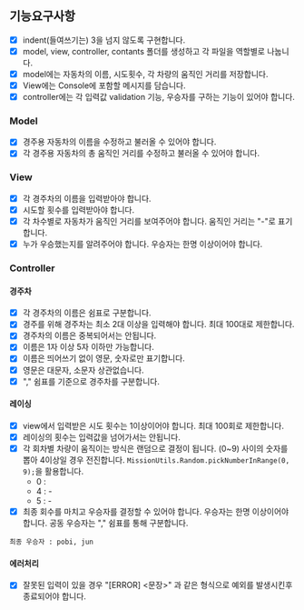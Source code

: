 ## 기능요구사항 
- [x] indent(들여쓰기는) 3을 넘지 않도록 구현합니다.
- [x] model, view, controller, contants 폴더를 생성하고 각 파일을 역할별로 나눕니다.
- [x] model에는 자동차의 이름, 시도횟수, 각 차량의 움직인 거리를 저장합니다. 
- [x] View에는 Console에 포함할 메시지를 담습니다. 
- [x] controller에는 각 입력값 validation 기능, 우승자를 구하는 기능이 있어야 합니다. 

### Model
-  [x] 경주용 자동차의 이름을 수정하고 불러올 수 있어야 합니다. 
-  [x] 각 경주용 자동차의 총 움직인 거리를 수정하고 불러올 수 있어야 합니다. 

### View
- [x] 각 경주차의 이름을 입력받아야 합니다.
- [x] 시도할 횟수를 입력받아야 합니다. 
- [x] 각 차수별로 자동차가 움직인 거리를 보여주어야 합니다. 움직인 거리는 "-"로 표기 합니다. 
- [x] 누가 우승했는지를 알려주어야 합니다. 우승자는 한명 이상이어야 합니다.

### Controller

#### 경주차
- [x] 각 경주차의 이름은 쉼표로 구분합니다. 
- [x] 경주를 위해 경주차는 최소 2대 이상을 입력해야 합니다. 최대 100대로 제한합니다.
- [x] 경주차의 이름은 중복되어서는 안됩니다.  
- [x] 이름은 1자 이상 5자 이하만 가능합니다. 
- [x] 이름은 띄어쓰기 없이 영문, 숫자로만 표기합니다. 
- [x] 영문은 대문자, 소문자 상관없습니다.
- [x] "," 쉼표를 기준으로 경주차를 구분합니다.

#### 레이싱
- [x] view에서 입력받은 시도 횟수는 1이상이어야 합니다. 최대 100회로 제한합니다.
- [x] 레이싱의 횟수는 입력값을 넘어가서는 안됩니다. 
- [x] 각 회차별 차량이 움직이는 방식은 랜덤으로 결정이 됩니다. (0~9) 사이의 숫자를 뽑아 4이상일 경우 전진합니다. `MissionUtils.Random.pickNumberInRange(0, 9);`을 활용합니다.
    - 0 : 
    - 4 : -
    - 5 : -
- [x] 최종 회수를 마치고 우승자를 결정할 수 있어야 합니다. 우승자는 한명 이상이어야 합니다.
공동 우승자는  "," 쉼표를 통해 구분합니다.

 `최종 우승자 : pobi, jun`

#### 에러처리
- [x] 잘못된 입력이 있을 경우 "[ERROR] <문장>" 과 같은 형식으로 예외를 발생시킨후 종료되어야 합니다.